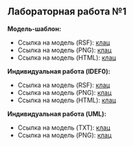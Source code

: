 ## Лабораторная работа №1

**Модель-шаблон:**
* Ссылка на модель (RSF): [клац](https://github.com/ndkator/StankinDesign.github.io/blob/master/Model.rsf)
* Ссылка на модель (PNG): [клац](https://github.com/ndkator/StankinDesign.github.io/blob/master/Model.png)
* Ссылка на модель (HTML): [клац](https://github.com/ndkator/StankinDesign.github.io/blob/master/Model.html)

**Индивидуальная работа (IDEF0):**
* Ссылка на модель (RSF): [клац](https://github.com/ndkator/StankinDesign.github.io/blob/master/Auth.rsf)
* Ссылка на модель (PNG): [клац](https://github.com/ndkator/StankinDesign.github.io/blob/master/Auth.png)
* Ссылка на модель (HTML): [клац](https://github.com/ndkator/StankinDesign.github.io/blob/master/Auth.html)

**Индивидуальная работа (UML):**
* Ссылка на модель (TXT): [клац](https://github.com/ndkator/StankinDesign.github.io/blob/master/first.txt)
* Ссылка на модель (PNG): [клац](https://github.com/ndkator/StankinDesign.github.io/blob/master/first.png)


